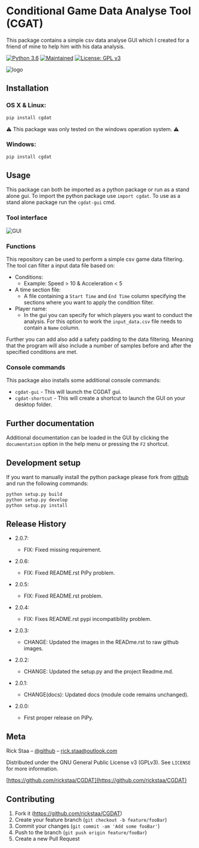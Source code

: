 # Conditional Game Data Analyse Tool (CGAT)
This package contains a simple csv data analyse GUI which I created for a friend of mine to help him with his data analysis.

[![Python 3.6](https://img.shields.io/badge/python-3.6-blue.svg)](https://www.python.org/downloads/release/python-360/)
[![Maintained](https://img.shields.io/badge/maintained%3F-yes!-brightgreen.svg?style=flat)](https://github.com/rickstaa/CGDAT)
[![License: GPL v3](https://img.shields.io/badge/License-GPLv3-blue.svg)](https://www.gnu.org/licenses/gpl-3.0)

![logo](https://github.com/rickstaa/CGDAT/blob/master/cgdat/static/media/CGDAT_small.png)

## Installation

### OS X & Linux:

```sh
pip install cgdat
```

⚠ This package was only tested on the windows operation system. ⚠

### Windows:

```sh
pip install cgdat
```

## Usage
This package can both be imported as a python package or run as a stand alone gui. To import the python package use `import cgdat`. To use as a stand alone package run the `cgdat-gui` cmd.

### Tool interface
![GUI](https://github.com/rickstaa/CGDAT/blob/master/cgdat/static/media/gui_overview.png)

### Functions
This repository can be used to perform a simple csv game data filtering. The tool can filter a input data file based on:

* Conditions:
    * Example: Speed > 10 & Acceleration < 5
* A time section file:
    * A file containing a `Start Time` and `End Time` column specifying the sections where you want to apply the condition filter.
* Player name:
    * In the gui you can specify for which players you want to conduct the analysis. For this option to work the `input_data.csv` file needs to contain a `Name` column.


Further you can add also add a safety padding to the data filtering. Meaning that the program will also include a number of samples before and after the specified conditions are met.

### Console commands
This package also installs some additional console commands:

* `cgdat-gui` - This will launch the CGDAT gui.
* `cgdat-shortcut` - This will create a shortcut to launch the GUI on your desktop folder.

## Further documentation
Additional documentation can be loaded in the GUI by clicking the `documentation` option in the help menu or pressing the `F2` shortcut.

## Development setup

If you want to manually install the python package please fork from [github](https://github.com/rickstaa/CGDAT) and run the following commands:

```sh
python setup.py build
python setup.py develop
python setup.py install
```

## Release History

* 2.0.7:

    * FIX: Fixed missing requirement.

* 2.0.6:

    * FIX: Fixed README.rst PiPy problem.

* 2.0.5:

    * FIX: Fixed README.rst problem.

* 2.0.4:

    * FIX: Fixes README.rst pypi incompatibility problem.

* 2.0.3:

    * CHANGE: Updated the images in the READme.rst to raw github images.

* 2.0.2:

    * CHANGE: Updated the setup.py and the project Readme.md.

* 2.0.1:

    * CHANGE(docs): Updated docs (module code remains unchanged).

* 2.0.0:

    * First proper release on PiPy.


## Meta

Rick Staa – [@github](https://github.com/rickstaa) – rick.staa@outlook.com

Distributed under the GNU General Public License v3 (GPLv3). See ``LICENSE`` for more information.

[https://github.com/rickstaa/CGDAT](https://github.com/rickstaa/CGDAT)

## Contributing

1. Fork it (<https://github.com/rickstaa/CGDAT>)
2. Create your feature branch (`git checkout -b feature/fooBar`)
3. Commit your changes (`git commit -am 'Add some fooBar'`)
4. Push to the branch (`git push origin feature/fooBar`)
5. Create a new Pull Request


